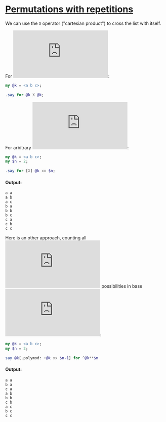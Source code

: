 [1]: https://rosettacode.org/wiki/Permutations_with_repetitions

# [Permutations with repetitions][1]

We can use the `X` operator ("cartesian product") to cross the list with itself.

For ![image](https://rosettacode.org/mw/index.php?title=Special:MathShowImage&hash=c303081f7a16f603112b0375bdc84883&mode=mathml):

```raku
my @k = <a b c>;
 
.say for @k X @k;
```


For arbitrary ![image](https://rosettacode.org/mw/index.php?title=Special:MathShowImage&hash=7b8b965ad4bca0e41ab51de7b31363a1&mode=mathml):

```raku
my @k = <a b c>;
my $n = 2;
 
.say for [X] @k xx $n;
```

#### Output:
```
a a
a b
a c
b a
b b
b c
c a
c b
c c
```


Here is an other approach, counting all ![image](https://rosettacode.org/mw/index.php?title=Special:MathShowImage&hash=aafabbf195eb3424ca815b9afe5caff1&mode=mathml) possibilities in base ![image](https://rosettacode.org/mw/index.php?title=Special:MathShowImage&hash=8ce4b16b22b58894aa86c421e8759df3&mode=mathml):

```raku
my @k = <a b c>;
my $n = 2;
 
say @k[.polymod: +@k xx $n-1] for ^@k**$n
```

#### Output:
```
a a
b a
c a
a b
b b
c b
a c
b c
c c
```
